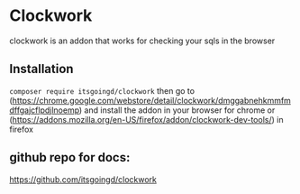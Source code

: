 # Clockwork

clockwork is an addon that works for checking your sqls in the browser
## Installation
`composer require itsgoingd/clockwork`
then go to (https://chrome.google.com/webstore/detail/clockwork/dmggabnehkmmfmdffgajcflpdjlnoemp) and install the addon in your browser for chrome or (https://addons.mozilla.org/en-US/firefox/addon/clockwork-dev-tools/) in firefox
## github repo for docs:
https://github.com/itsgoingd/clockwork
